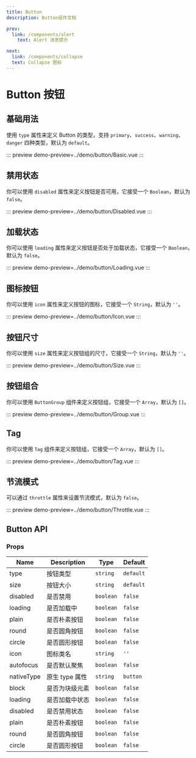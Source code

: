 ```yaml
---
title: Button
description: Button组件文档

prev:
  link: /components/alert
	text: Alert 消息提示

next:
  link: /components/collapse
  text: Collapse 图标
---
```


# Button 按钮

## 基础用法

使用 `type` 属性来定义 Button 的类型，支持 `primary`、`success`、`warning`、`danger` 四种类型，默认为 `default`。

::: preview
demo-preview=../demo/button/Basic.vue
:::

## 禁用状态

你可以使用 `disabled` 属性来定义按钮是否可用，它接受一个 `Boolean`，默认为 `false`。

::: preview
demo-preview=../demo/button/Disabled.vue
:::

## 加载状态

你可以使用 `loading` 属性来定义按钮是否处于加载状态，它接受一个 `Boolean`，默认为 `false`。

::: preview
demo-preview=../demo/button/Loading.vue
:::

## 图标按钮

你可以使用 `icon` 属性来定义按钮的图标，它接受一个 `String`，默认为 `''`。

::: preview
demo-preview=../demo/button/Icon.vue
:::

## 按钮尺寸

你可以使用 `size` 属性来定义按钮组的尺寸，它接受一个 `String`，默认为 `''`。

::: preview
demo-preview=../demo/button/Size.vue
:::

## 按钮组合

你可以使用 `ButtonGroup` 组件来定义按钮组，它接受一个 `Array`，默认为 `[]`。

::: preview
demo-preview=../demo/button/Group.vue
:::

## Tag

你可以使用 `Tag` 组件来定义按钮组，它接受一个 `Array`，默认为 `[]`。

::: preview
demo-preview=../demo/button/Tag.vue
:::

## 节流模式

可以通过 `throttle` 属性来设置节流模式，默认为 `false`。

::: preview
demo-preview=../demo/button/Throttle.vue
:::

## Button API

### Props

| Name | Description | Type | Default |
| ---  |     ---     | ---  |   ---   |
| type | 按钮类型 | `string` | `default` |
| size | 按钮大小 | `string` | `default` |
| disabled | 是否禁用 | `boolean` | `false` |
| loading | 是否加载中 | `boolean` | `false` |
| plain | 是否朴素按钮 | `boolean` | `false` |
| round | 是否圆角按钮 | `boolean` | `false` |
| circle | 是否圆形按钮 | `boolean` | `false` |
| icon | 图标类名 | `string` | `''` |
| autofocus | 是否默认聚焦 | `boolean` | `false` |
| nativeType | 原生 type 属性 | `string` | `button` |
| block | 是否为块级元素 | `boolean` | `false` |
| loading | 是否加载中状态 | `boolean` | `false` |
| disabled | 是否禁用状态 | `boolean` | `false` |
| plain | 是否朴素按钮 | `boolean` | `false` |
| round | 是否圆角按钮 | `boolean` | `false` |
| circle | 是否圆形按钮 | `boolean` | `false` |
